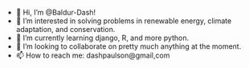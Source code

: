 - 👋 Hi, I’m @Baldur-Dash!
- 👀 I’m interested in solving problems in renewable energy, climate adaptation,  and conservation.
- 🌱 I’m currently learning django, R, and more python.
- 💞️ I’m looking to collaborate on pretty much anything at the moment.
- 📫 How to reach me: dashpaulson@gmail,com

<!---
Baldur-Dash/Baldur-Dash is a ✨ special ✨ repository because its `README.md` (this file) appears on your GitHub profile.
You can click the Preview link to take a look at your changes.
--->
